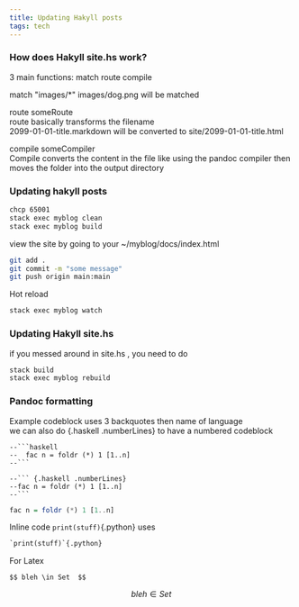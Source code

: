 ```yaml
---
title: Updating Hakyll posts
tags: tech
---
```


### How does Hakyll site.hs work?  
3 main functions: match route compile 

match "images/*"
images/dog.png will be matched

route someRoute   
route basically transforms the filename   
2099-01-01-title.markdown will be converted to site/2099-01-01-title.html

compile someCompiler  
Compile converts the content in the file like using the pandoc compiler then moves the folder into the output directory

### Updating hakyll posts

```bash
chcp 65001
stack exec myblog clean
stack exec myblog build
```
view the site by going to your ~/myblog/docs/index.html

```bash
git add .
git commit -m "some message"
git push origin main:main
```

Hot reload
``` haskell
stack exec myblog watch
```

### Updating Hakyll site.hs

if you messed around in site.hs , you need to do
``` haskell
stack build
stack exec myblog rebuild
```

### Pandoc formatting

Example codeblock uses 3 backquotes then name of language  
we can also do {.haskell .numberLines} to have a numbered codeblock
``` {.haskell .numberLines}
--```haskell
--  fac n = foldr (*) 1 [1..n]
--```

--``` {.haskell .numberLines}
--fac n = foldr (*) 1 [1..n]
--```

```

``` haskell
fac n = foldr (*) 1 [1..n]
```


Inline code `print(stuff)`{.python} uses   
``` python
`print(stuff)`{.python}
```

   
  
For Latex 
```{.ruby .numberLines}
$$ bleh \in Set  $$
```
$$ bleh \in Set $$